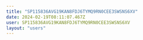 ```yaml
---
title: "SP115836AVG19KAN8FDJ6TYMQ9RN0CEE3SWSNS6XV"
date: 2024-02-19T08:11:07.467Z
user: SP115836AVG19KAN8FDJ6TYMQ9RN0CEE3SWSNS6XV
layout: "users"
---
```

    